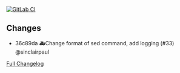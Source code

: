 [![GitLab CI][gitlabci-shield]][gitlabci]

## Changes

- 36c89da 🚑Change format of sed command, add logging (#33) @sinclairpaul 

[Full Changelog][changelog]

[changelog]: https://github.com/hassio-addons/addon-home-panel/compare/v1.0.2...v1.0.3
[gitlabci-shield]: https://gitlab.com/hassio-addons/addon-home-panel/badges/v1.0.3/pipeline.svg
[gitlabci]: https://gitlab.com/hassio-addons/addon-home-panel/pipelines
